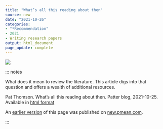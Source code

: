 ```yaml
---
title: "What’s all this reading about then"
source: new
date: "2021-10-26"
categories:
- "*Recommendation"
- 2021
- Writing research papers
output: html_document
page_update: complete
---
```


![](http://www.pmean.com/new-images/21/all-this-reading-01.png)

::: notes

What does it mean to review the literature. This article digs into that question and offers a wealth of additional resources.

Pat Thomson. What’s all this reading about then. Patter blog, 2021-10-25. Available in [html format][tho1]

[tho1]: https://patthomson.net/2021/10/25/whats-all-this-reading-about-then-starting-the-phd

An [earlier version][sim2] of this page was published on [new.pmean.com][sim1].

[sim1]: http://new.pmean.com
[sim2]: http://new.pmean.com/all-this-reading/

:::
